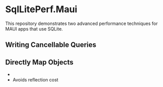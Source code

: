 # SqlLitePerf.Maui
This repository demonstrates two advanced performance techniques for MAUI apps that use SQLite.



## Writing Cancellable Queries

## Directly Map Objects

 * 
 * Avoids reflection cost
